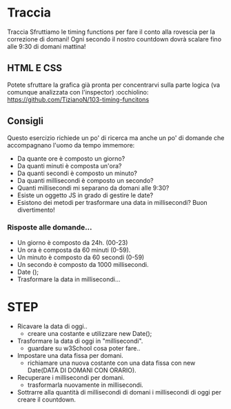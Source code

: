 # Traccia

Traccia
Sfruttiamo le timing functions per fare il conto alla rovescia per la correzione di domani!
Ogni secondo il nostro countdown dovrà scalare fino alle 9:30 di domani mattina!

## HTML E CSS

Potete sfruttare la grafica già pronta per concentrarvi sulla parte logica (va comunque analizzata con l'inspector) :occhiolino:
https://github.com/TizianoN/103-timing-funcitons

## Consigli

Questo esercizio richiede un po' di ricerca ma anche un po' di domande che accompagnano l'uomo da tempo immemore:

- Da quante ore è composto un giorno?
- Da quanti minuti è composta un'ora?
- Da quanti secondi è composto un minuto?
- Da quanti millisecondi è composto un secondo?
- Quanti millisecondi mi separano da domani alle 9:30?
- Esiste un oggetto JS in grado di gestire le date?
- Esistono dei metodi per trasformare una data in millisecondi?
  Buon divertimento!

### Risposte alle domande...

- Un giorno è composto da 24h. (00-23)
- Un ora è composta da 60 minuti (0-59).
- Un minuto è composto da 60 secondi (0-59)
- Un secondo è composto da 1000 millisecondi.
- Date ();
- Trasformare la data in millisecondi...

# STEP

- Ricavare la data di oggi..
  - creare una costante e utilizzare new Date();
- Trasformare la data di oggi in "millisecondi".
  - guardare su w3School cosa poter fare..
- Impostare una data fissa per domani.
  - richiamare una nuova costante con una data fissa con new Date(DATA DI DOMANI CON ORARIO).
- Recuperare i millisecondi per domani.
  - trasformarla nuovamente in millisecondi.
- Sottrarre alla quantità di millisecondi di domani i millisecondi di oggi per creare il countdown.
